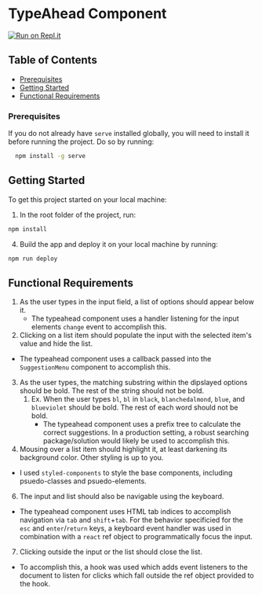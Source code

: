 # TypeAhead Component
[![Run on Repl.it](https://repl.it/badge/github/archaengel/typeahead-component)](https://repl.it/github/archaengel/typeahead-component)

## Table of Contents

- [Prerequisites](#pre_reqs)
- [Getting Started](#getting_started)
- [Functional Requirements](#func_reqs)

### Prerequisites <a name = "prereqs"></a>

If you do not already have `serve` installed globally, you will need to install it before running the project. Do so by running:

```bash
  npm install -g serve
```

## Getting Started <a name = "getting_started"></a>

To get this project started on your local machine:

1. In the root folder of the project, run:

```bash
npm install
```

4. Build the app and deploy it on your local machine by running:

```bash
npm run deploy
```

## Functional Requirements <a name = "func_reqs"></a>

1. As the user types in the input field, a list of options should appear below it.
   - The typeahead component uses a handler listening for the input elements `change` event to accomplish this.
2. Clicking on a list item should populate the input with the selected item's value and hide the list.

- The typeahead component uses a callback passed into the `SuggestionMenu` component to accomplish this.

3. As the user types, the matching substring within the dipslayed options should be bold. The rest of the string should not be bold.
   1. Ex. When the user types `bl`, `bl` in `black`, `blanchedalmond`, `blue`, and `blueviolet` should be bold. The rest of each word should not be bold.
      - The typeahead component uses a prefix tree to calculate the correct suggestions. In a production setting, a robust searching package/solution would likely be used to accomplish this.
4. Mousing over a list item should highlight it, at least darkening its background color. Other styling is up to you.

- I used `styled-components` to style the base components, including psuedo-classes and psuedo-elements.

6. The input and list should also be navigable using the keyboard.

- The typeahead component uses HTML tab indices to accomplish navigation via `tab` and `shift`+`tab`. For the behavior specificied for the `esc` and `enter`/`return` keys, a keyboard event handler was used in combination with a `react` ref object to programmatically focus the input.

7. Clicking outside the input or the list should close the list.

- To accomplish this, a hook was used which adds event listeners to the document to listen for clicks which fall outside the ref object provided to the hook.
